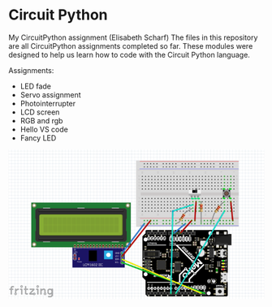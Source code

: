 # Circuit Python
My CircuitPython assignment (Elisabeth Scharf)
The files in this repository are all CircuitPython assignments completed so far. These modules were designed to help us learn how to code with the Circuit Python language. 

Assignments:
- LED fade
- Servo assignment
- Photointerrupter
- LCD screen
- RGB and rgb
- Hello VS code
- Fancy LED

<img src="Media/Final%20LCD%20screen%20fritzing%20diagram%20image.PNG" width="1000">


